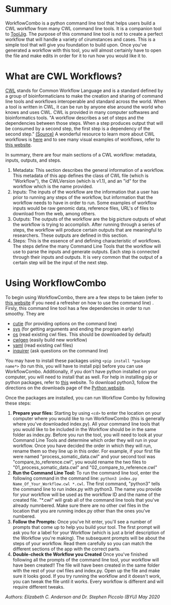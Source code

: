 # Summary
WorkflowCombo is a python command line tool that helps users build a CWL workflow from many CWL command line tools. It is a companion tool to [ToolJig](https://github.com/srp33/ToolJig). The purpose of this command line tool is not to create a perfect workflow that will handle a variety of cirumstances and cases. This is a simple tool that will give you foundation to build upon. Once you've generated a workflow with this tool, you will almost certainly have to open the file and make edits in order for it to run how you would like it to.

# What are CWL Workflows?
[CWL](https://www.commonwl.org/) stands for Common Workflow Language and is a standard defined by a group of bioinformaticians to make the creation and sharing of command line tools and workflows interoperable and standard across the world. When a tool is written in CWL, it can be run by anyone else around the world who knows and uses CWL. CWL is provided in many computer softwares and bioinformatics tools. 
"A workflow describes a set of steps and the dependencies between those steps. When a step produces output that will be consumed by a second step, the first step is a dependency of the second step." [(Source)](https://python-cwlgen.readthedocs.io/en/latest/workflowclasses.html) A wonderful resource to learn more about CWL workflows is [here](https://www.commonwl.org/v1.0/Workflow.html) and to see many visual examples of workflows, refer to [this website](https://view.commonwl.org/workflows).

In summary, there are four main sections of a CWL workflow: metadata, inputs, outputs, and steps. 
1. Metadata: This section describes the general information of a workflow. This metadata of this app defines the class of CWL file (which is "Workflow"), the CWLVersion (which is v1.1), and an "id" for the workflow which is the name provided.
2. Inputs: The inputs of the workflow are the information that a user has prior to running any steps of the workflow, but information that the workflow needs to have in order to run. Some examples of workflow inputs would be raw genomic data, reference files, URL's of files to download from the web, among others.
3. Outputs: The outputs of the workflow are the big picture outputs of what the workflow is trying to accomplish. After running through a series of steps, the workflow will produce certain outputs that are meaningful to researchers. These outputs are defined in this section.
4. Steps: This is the essence of and defining characteristic of workflows. The steps define the many Command Line Tools that the workflow will use to parse the inputs and generate outputs. Each step is connected through their inputs and outputs. It is very common that the output of a certain step will be the input of the next step. 


# Using WorkflowCombo
To begin using WorkflowCombo, there are a few steps to be taken (refer to [this website](https://www.digitalcitizen.life/command-prompt-how-use-basic-commands) if you need a refresher on how to use the command line) . Firsly, this command line tool has a few dependencies in order to run smoothy. They are 
* [cutie](https://pypi.org/project/cutie/)  (for providing options on the command line)
* [sys](https://docs.python.org/3/library/sys.html)  (for getting arguments and ending the program early)
* [os](https://www.geeksforgeeks.org/os-module-python-examples/)  (read existing cwl files. This should be downloaded by default)
* [cwlgen](https://github.com/common-workflow-language/python-cwlgen)  (easily build new workflow)
* [yaml](http://zetcode.com/python/yaml/)  (read existing cwl files)
* [inquirer](https://pypi.org/project/inquirer/)  (ask questions on the command line)

You may have to install these packages using `<pip install *package name*>` (to run this, you will have to install pip) before you can use WorkflowCombo. Additionally, if you don't have python installed on your computer, you will need to install that as well. For help in installing pip or python packages, refer to [this](https://packaging.python.org/tutorials/installing-packages/) website. To download python3, follow the directions on the downloads page of the [Python website](https://www.python.org/downloads/).

Once the packages are installed, you can run Workflow Combo by following these steps:
1. **Prepare your files:** Starting by using `<cd>` to enter the location on your computer where you would like to run WorkflowCombo (this is generally where you've downloaded index.py). All your command line tools that you would like to be included in the Workflow should be in the same folder as index.py. Before you run the tool, you will need to look at your Command Line Tools and determine which order they will run in your workflow. Once you have decided the order in which they will run, rename them so they line up in this order. For example, if your first file were named "process_somatic_data.cwl" and your second tool was "compare_to_reference.cwl", you would rename the two files to "01_process_somatic_data.cwl" and "02_compare_to_reference.cwl"
2. **Run the Command Line Tool:** To run the command line tool, enter the following command in the command line: `python3 index.py Name_Of_Your_Workflow.cwl *.cwl`. The first command, "python3" tells the command line to run index.py with python3. The name you provide for your workflow will be used as the workflow ID and the name of the created file. "\*.cwl" will grab all of the command line tools that you've already numnbered. Make sure there are no other cwl files in the location that you are running index.py other than the ones you've numbered. 
3. **Follow the Prompts:** Once you've hit enter, you'll see a number of prompts that come up to help you build your tool. The first prompt will ask you for a label for your Workflow (which is just a brief description of the Workflow you're making). The subsequent prompts will be about the steps of your workflow. Read them carefully so you can match the different sections of the app with the correct parts. 
4. **Double-check the Workflow you Created** Once you've finished following all the prompts of the command line tool, your workflow will have been created!! The file will have been created in the same folder with the rest of your cwl files and index.py. Open up the file and make sure it looks good. If you try running the workflow and it doesn't work, you can tweak the file until it works. Every workflow is different and will require different tweaks.

*Authors: Elizabeth C. Anderson and Dr. Stephen Piccolo (BYU)*
*May 2020*
